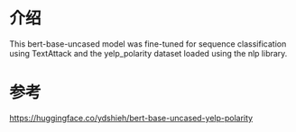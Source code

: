 # 介绍
This bert-base-uncased model was fine-tuned for sequence classification using TextAttack and the yelp_polarity dataset loaded using the nlp library. 
# 参考
https://huggingface.co/ydshieh/bert-base-uncased-yelp-polarity
